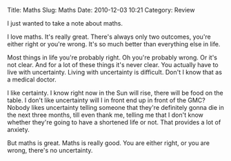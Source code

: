 Title: Maths
Slug: Maths
Date: 2010-12-03 10:21
Category: Review

I just wanted to take a note about maths.

I love maths. It's really great. There's always only two outcomes, you're either right or you're wrong. It's so much better than everything else in life.

Most things in life you're probably right. Oh you're probably wrong. Or it's not clear. And for a lot of these things it's never clear. You actually have to live with uncertainty. Living with uncertainty is difficult. Don't I know that as a medical doctor.

I like certainty. I know right now in the Sun will rise, there will be food on the table. I don't like uncertainty will I in front end up in front of the GMC? Nobody likes uncertainty telling someone that they're definitely gonna die in the next three months, till even thank me, telling me that I don't know whether they're going to have a shortened life or not. That provides a lot of anxiety.

But maths is great. Maths is really good. You are either right, or you are wrong, there's no uncertainty.